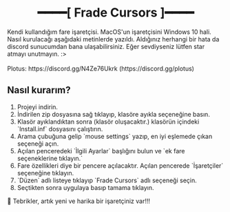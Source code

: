 <h1 align="center">━━━━[ Frade Cursors ]━━━━</h1>
Kendi kullandığım fare işaretçisi. MacOS'un işaretçisini Windows 10 hali. Nasıl kurulacağı aşağıdaki metinlerde yazıldı. Aldığınız herhangi bir hata da discord sunucumdan bana ulaşabilirsiniz. Eğer sevdiyseniz lütfen star atmayı unutmayın. :>
<br> <br>
Plotus: https://discord.gg/N4Ze76Ukrk (https://discord.gg/plotus)


## Nasıl kurarım?
<ol>
  <li>Projeyi indirin. </li>
  <li>İndirilen zip dosyasına sağ tıklayıp, klasöre ayıkla seçeneğine basın.</li>
  <li>Klasör ayıklandıktan sonra (klasör oluşacaktır.) klasörün içindeki `Install.inf` dosyasını çalıştırın.</li>
  <li>Arama çubuğuna gelip `mouse settings` yazıp, en iyi eşlemede çıkan seçeneği açın.</li>
  <li>Açılan penceredeki `Ìlgili Ayarlar` başlığını bulun ve `ek fare seçeneklerine tıklayın.`</li>
  <li>Fare özellikleri diye bir pencere açılacaktır. Açılan pencerede `İşaretçiler` seçeneğine tıklayın.</li>
  <li>`Düzen` adlı listeye tıklayıp `Frade Cursors` adlı seçeneği seçin.</li>
  <li> Seçtikten sonra uygulaya basıp tamama tıklayın.</li>
 </ol>
     🎉 Tebrikler, artık yeni ve harika bir işaretçiniz var!!!

